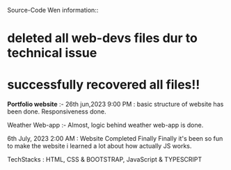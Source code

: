 Source-Code Wen information::

# deleted all web-devs files dur to technical issue

# successfully recovered all files!!

**Portfolio website** :-
26th jun,2023
9:00 PM :  basic structure of website has been done.
Responsiveness done.


Weather Web-app :-
Almost, logic behind weather web-app is done.

6th July, 2023
2:00 AM : Website Completed
Finally Finally it's been so fun to make the website
i learned a lot about how actually JS works. 

TechStacks : HTML, CSS & BOOTSTRAP, JavaScript & TYPESCRIPT
